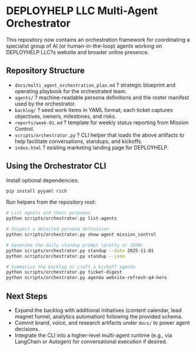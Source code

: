 # DEPLOYHELP LLC Multi-Agent Orchestrator

This repository now contains an orchestration framework for coordinating a
specialist group of AI (or human-in-the-loop) agents working on DEPLOYHELP
LLC?s website and broader online presence.

## Repository Structure

- `docs/multi_agent_orchestration_plan.md` ? strategic blueprint and operating
  playbook for the orchestrated team.
- `agents/` ? machine-readable persona definitions and the roster manifest used
  by the orchestrator.
- `backlog/` ? seed work items in YAML format; each ticket captures objectives,
  owners, milestones, and risks.
- `reports/week-01.md` ? template for weekly status reporting from Mission
  Control.
- `scripts/orchestrator.py` ? CLI helper that loads the above artifacts to help
  facilitate conversations, standups, and kickoffs.
- `index.html` ? existing marketing landing page for DEPLOYHELP.

## Using the Orchestrator CLI

Install optional dependencies:

```bash
pip install pyyaml rich
```

Run helpers from the repository root:

```bash
# List agents and their purposes
python scripts/orchestrator.py list-agents

# Inspect a detailed persona definition
python scripts/orchestrator.py show-agent mission_control

# Generate the daily standup prompt (pretty or JSON)
python scripts/orchestrator.py standup --date 2025-11-01
python scripts/orchestrator.py standup --json

# Summarise the backlog or craft a kickoff agenda
python scripts/orchestrator.py ticket-digest
python scripts/orchestrator.py agenda website-refresh-q4-hero
```

## Next Steps

- Expand the backlog with additional initiatives (content calendar, lead magnet
  funnel, analytics automation) following the provided schema.
- Commit brand, voice, and research artifacts under `docs/` to power agent
  decisions.
- Integrate the CLI into a higher-level multi-agent runtime (e.g., via LangChain
  or Autogen) for conversational execution if desired.
